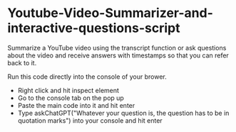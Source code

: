 # Youtube-Video-Summarizer-and-interactive-questions-script
Summarize a YouTube video using the transcript function or ask questions about the video and receive answers with timestamps so that you can refer back to it.

Run this code directly into the console of your brower.
- Right click and hit inspect element
- Go to the console tab on the pop up
- Paste the main code into it and hit enter
- Type askChatGPT("Whatever your question is, the question has to be in quotation marks") into your console and hit enter
